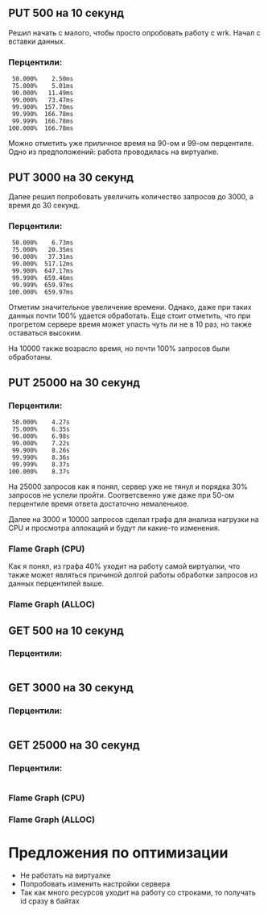 ## PUT 500 на 10 секунд

Решил начать с малого, чтобы просто опробовать работу с wrk. Начал с вставки данных.

### Перцентили:
```
 50.000%    2.50ms
 75.000%    5.01ms
 90.000%   11.49ms
 99.000%   73.47ms
 99.900%  157.70ms
 99.990%  166.78ms
 99.999%  166.78ms
100.000%  166.78ms
```

Можно отметить уже приличное время на 90-ом и 99-ом перцентиле. 
Одно из предположений: работа проводилась на виртуалке.

## PUT 3000 на 30 секунд

Далее решил попробовать увеличить количество запросов до 3000, а время до 30 секунд.

### Перцентили:
```
 50.000%    6.73ms
 75.000%   20.35ms
 90.000%   37.31ms
 99.000%  517.12ms
 99.900%  647.17ms
 99.990%  659.46ms
 99.999%  659.97ms
100.000%  659.97ms
```

Отметим значительное увеличение времени. Однако, даже при таких данных почти 100% удается обработать.
Еще стоит отметить, что при прогретом сервере время может упасть чуть ли не в 10 раз, но также оставаться высоким.

На 10000 также возрасло время, но почти 100% запросов были обработаны.

## PUT 25000 на 30 секунд

### Перцентили:
```
 50.000%    4.27s 
 75.000%    6.35s 
 90.000%    6.98s 
 99.000%    7.22s 
 99.900%    8.26s 
 99.990%    8.36s 
 99.999%    8.37s 
100.000%    8.37s 
```

На 25000 запросов как я понял, сервер уже не тянул и порядка 30% запросов не успели пройти.
Соответсвенно уже даже при 50-ом перцентиле время ответа достаточно немаленькое.

Далее на 3000 и 10000 запросов сделал графа для анализа нагрузки на CPU и просмотра аллокаций и будут ли какие-то изменения.

### Flame Graph (CPU)

Как я понял, из графа 40% уходит на работу самой виртуалки, что также может являться причиной долгой работы 
обработки запросов из данных перцентилей выше.

### Flame Graph (ALLOC)

## GET 500 на 10 секунд

### Перцентили:
```

```

## GET 3000 на 30 секунд

### Перцентили:
```

```

## GET 25000 на 30 секунд

### Перцентили:
```

```

### Flame Graph (CPU)

### Flame Graph (ALLOC)

# Предложения по оптимизации
- Не работать на виртуалке
- Попробовать изменить настройки сервера
- Так как много ресурсов уходит на работу со строками, то получать id сразу в байтах